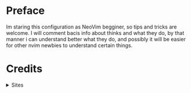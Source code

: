 # Preface
Im staring this configuration as NeoVim begginer, so tips and tricks are welcome.
I will comment bacis info about thinks and what they do, by that manner i can understand better what they do, and possibly it will be easier for other nvim newbies to understand certain things.

# Credits
<details>
  <summary>Sites</summary>
  
  > [ChatGPT - Fixing stuff, understanding better, researching faster](https://chatgpt.com/)
  >
  > <details>
  >  <summary>
  >     Project Managment etc.
  >  </summary>
  >
  >  - [Markdown syntax](https://www.markdownguide.org)
  > 
  > - [Project Versioning ()](https://en.wikipedia.org/wiki/Software_versioning)
  >
  > </details>
  
</details>
